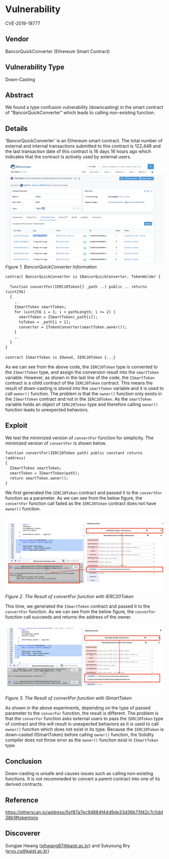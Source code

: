 # Vulnerability
CVE-2019-18777

## Vendor
BancorQuickConverter (Ethereum Smart Contract)

## Vulnerability Type
Down-Casting

## Abstract
We found a type confusion vulnerability (downcasting) in the smart contract of "BancorQuickConverter" which leads to calling non-existing function.

## Details
'BancorQuickConverter' is an Ethereum smart contract. 
The total number of external and internal transactions submitted to this contract is 122,448 and the last transaction date of this contract is 16 days 16 hours ago which indicates that the contract is actively used by external users.

![](./img/type_00_1.png)
  *Figure 1. BancorQuickConverter Information*

```
contract BancorQuickConverter is IBancorQuickConverter, TokenHolder {
	
  function convertFor(IERC20Token[] _path ..) public .. returns (uint256)
  {
    ..
    ISmartToken smartToken;
    for (uint256 i = 1; i < pathLength; i += 2) {
      smartToken = ISmartToken(_path[i]);
      toToken = _path[i + 1];
      converter = ITokenConverter(smartToken.owner());
    }
    ..
  }
}

contract ISmartToken is IOwned, IERC20Token {...}

```
As we can see from the above code, the `IERC20Token` type is converted to the `ISmartToken` type, and assign the conversion result into the `smartToken` variable.
However, as shown in the last line of the code, the `ISmartToken` contract is a child contract of the `IERC20Token` contract.
This means the result of down-casting is stored into the `smartToken` variable and it is used to call `owner()` function.
The problem is that the `owner()` function only exists in the `ISmartToken` contract and not in the `IERC20Token`.
As the `smartToken` variable holds an object of `IERC20Token` type and therefore calling `owner()` function leads to unexpected behaviors.

## Exploit
We test the minimized version of `convertFor` function for simplicity.
The minimized version of `convertFor` is shown below.

```
function convertFor(IERC20Token path) public constant returns (address)
{
  ISmartToken smartToken;
  smartToken = ISmartToken(path);
  return smartToken.owner();
}
```
We first generated the `IERC20Token` contract and passed it to the `convertFor` function as a parameter.
As we can see from the below figure, the `convertFor` function call failed as the `IERC20Token` contract does not have `owner()` function. 

  ![](./img/type_00_2.png)
  *Figure 2. The Result of convertFor function with IERC20Token*

This time, we generated the `ISmartToken` contract and passed it to the `convertFor` function.
As we can see from the below figure, the `converFor` function call succeeds and returns the address of the owner.

  ![](./img/type_00_3.png)
  *Figure 3. The Result of convertFor function with ISmartToken*

As shown in the above experiments, depending on the type of passed parameter to the `converFor` function, the result is different.
The problem is that the `converFor` function asks external users to pass the `IERC20Token` type of contract and this will result in unexpected behaviors as it is used to call `owner()` function which does not exist in its type. Because the `IERC20Token` is down-casted (ISmartToken) before calling `owner()` function, the Solidity compiler does not throw error as the `owner()` function exist in `ISmartToken` type.

## Conclusion
Down-casting is unsafe and causes issues such as calling non-existing functions.
It is not recommeded to convert a parent contract into one of its derived contracts.

## Reference
https://etherscan.io/address/0xf87a7ec94884f44d9de33d36b73f42c7c0dd38b1#tokentxns

## Discoverer
Sungjae Hwang (sjhwang87@kaist.ac.kr) and Sukyoung Rry (sryu.cs@kaist.ac.kr)
